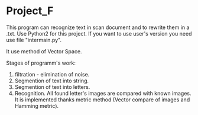 # Project_F
This program can recognize text in scan document and to rewrite them in a .txt. Use Python2 for this project. If you want to use user's version you need use file "intermain.py".

It use method of Vector Space. 

Stages of programm's work:
1. filtration - elimination of noise.
2. Segmention of text into string.
3. Segmention of text into letters.
4. Recognition. All found letter's images are compared with known images. It is implemented thanks metric method (Vector compare of images and Hamming metric).

